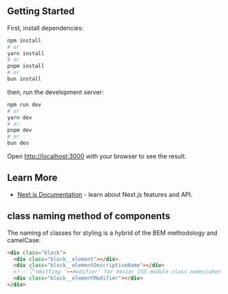## Getting Started

First, install dependencies:
```bash
npm install
# or
yarn install
# or
pnpm install
# or
bun install
```

then, run the development server:

```bash
npm run dev
# or
yarn dev
# or
pnpm dev
# or
bun dev
```

Open [http://localhost:3000](http://localhost:3000) with your browser to see the result.

## Learn More

- [Next.js Documentation](https://nextjs.org/docs) - learn about Next.js features and API.

## class naming method of components 

The naming of classes for styling is a hybrid of the BEM methodology and camelCase:

```html
<div class="block">
  <div class="block__element"></div>
  <div class="block__elementDescriptiveName"></div>
  <!-- 👇"omitting '--modifier' for easier CSS module class names(when used)."-->
  <div class="block__elementModifier"></div>
</div>
```
